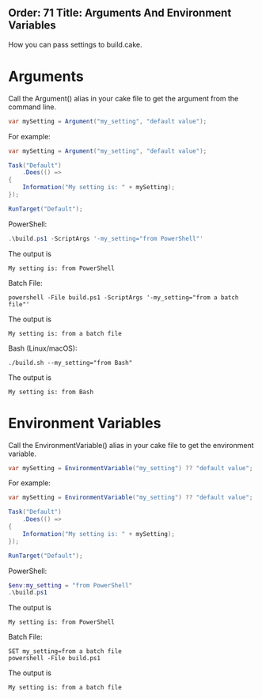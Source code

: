 ﻿Order: 71
Title: Arguments And Environment Variables
---

How you can pass settings to build.cake.

# Arguments

Call the Argument() alias in your cake file to get the argument from the command line.

```csharp
var mySetting = Argument("my_setting", "default value");
```

For example:
```csharp
var mySetting = Argument("my_setting", "default value");

Task("Default")
    .Does(() =>
{
    Information("My setting is: " + mySetting);
});

RunTarget("Default");
```

PowerShell:
```powershell
.\build.ps1 -ScriptArgs '-my_setting="from PowerShell"'
```

The output is
```
My setting is: from PowerShell
```


Batch File:
```batchfile
powershell -File build.ps1 -ScriptArgs '-my_setting="from a batch file"'
```

The output is
```
My setting is: from a batch file
```

Bash (Linux/macOS):
```
./build.sh --my_setting="from Bash"
```

The output is
```
My setting is: from Bash
```

# Environment Variables


Call the EnvironmentVariable() alias in your cake file to get the environment variable.


```csharp
var mySetting = EnvironmentVariable("my_setting") ?? "default value";
```

For example:

```csharp
var mySetting = EnvironmentVariable("my_setting") ?? "default value";

Task("Default")
    .Does(() =>
{
    Information("My setting is: " + mySetting);
});

RunTarget("Default");
```

PowerShell:
```powershell
$env:my_setting = "from PowerShell"
.\build.ps1
```

The output is
```
My setting is: from PowerShell
```

Batch File:
```batchfile
SET my_setting=from a batch file
powershell -File build.ps1
```

The output is
```
My setting is: from a batch file
```